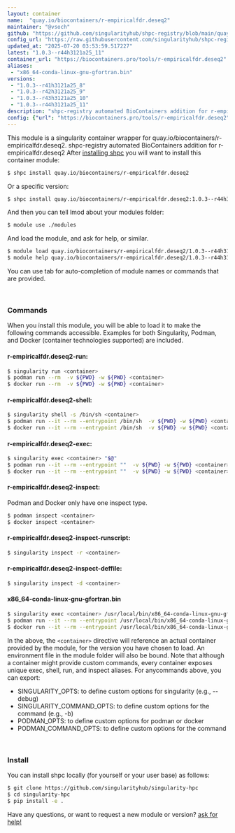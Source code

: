 ```yaml
---
layout: container
name:  "quay.io/biocontainers/r-empiricalfdr.deseq2"
maintainer: "@vsoch"
github: "https://github.com/singularityhub/shpc-registry/blob/main/quay.io/biocontainers/r-empiricalfdr.deseq2/container.yaml"
config_url: "https://raw.githubusercontent.com/singularityhub/shpc-registry/main/quay.io/biocontainers/r-empiricalfdr.deseq2/container.yaml"
updated_at: "2025-07-20 03:53:59.517227"
latest: "1.0.3--r44h3121a25_11"
container_url: "https://biocontainers.pro/tools/r-empiricalfdr.deseq2"
aliases:
 - "x86_64-conda-linux-gnu-gfortran.bin"
versions:
 - "1.0.3--r41h3121a25_8"
 - "1.0.3--r42h3121a25_9"
 - "1.0.3--r43h3121a25_10"
 - "1.0.3--r44h3121a25_11"
description: "shpc-registry automated BioContainers addition for r-empiricalfdr.deseq2"
config: {"url": "https://biocontainers.pro/tools/r-empiricalfdr.deseq2", "maintainer": "@vsoch", "description": "shpc-registry automated BioContainers addition for r-empiricalfdr.deseq2", "latest": {"1.0.3--r44h3121a25_11": "sha256:bb1d4d699ea5126ba077d310c2ff8aa931b0f4ce0941e943ca32ba377e3969d7"}, "tags": {"1.0.3--r41h3121a25_8": "sha256:fceeedc1f2d94f63e5f1a9a12a03ed0ca5c3e3875c25060716b8d2b61dd9fadc", "1.0.3--r42h3121a25_9": "sha256:f366efd35a62738a2b6168e17b2975c96fdd49ca565f25d65cc9c3fca5ea6eee", "1.0.3--r43h3121a25_10": "sha256:b523e5344095bc8f7d28e9915febd8a40f83931b9eb1d2e4a789a3ca280b445f", "1.0.3--r44h3121a25_11": "sha256:bb1d4d699ea5126ba077d310c2ff8aa931b0f4ce0941e943ca32ba377e3969d7"}, "docker": "quay.io/biocontainers/r-empiricalfdr.deseq2", "aliases": {"x86_64-conda-linux-gnu-gfortran.bin": "/usr/local/bin/x86_64-conda-linux-gnu-gfortran.bin"}}
---
```


This module is a singularity container wrapper for quay.io/biocontainers/r-empiricalfdr.deseq2.
shpc-registry automated BioContainers addition for r-empiricalfdr.deseq2
After [installing shpc](#install) you will want to install this container module:


```bash
$ shpc install quay.io/biocontainers/r-empiricalfdr.deseq2
```

Or a specific version:

```bash
$ shpc install quay.io/biocontainers/r-empiricalfdr.deseq2:1.0.3--r44h3121a25_11
```

And then you can tell lmod about your modules folder:

```bash
$ module use ./modules
```

And load the module, and ask for help, or similar.

```bash
$ module load quay.io/biocontainers/r-empiricalfdr.deseq2/1.0.3--r44h3121a25_11
$ module help quay.io/biocontainers/r-empiricalfdr.deseq2/1.0.3--r44h3121a25_11
```

You can use tab for auto-completion of module names or commands that are provided.

<br>

### Commands

When you install this module, you will be able to load it to make the following commands accessible.
Examples for both Singularity, Podman, and Docker (container technologies supported) are included.

#### r-empiricalfdr.deseq2-run:

```bash
$ singularity run <container>
$ podman run --rm  -v ${PWD} -w ${PWD} <container>
$ docker run --rm  -v ${PWD} -w ${PWD} <container>
```

#### r-empiricalfdr.deseq2-shell:

```bash
$ singularity shell -s /bin/sh <container>
$ podman run --it --rm --entrypoint /bin/sh  -v ${PWD} -w ${PWD} <container>
$ docker run --it --rm --entrypoint /bin/sh  -v ${PWD} -w ${PWD} <container>
```

#### r-empiricalfdr.deseq2-exec:

```bash
$ singularity exec <container> "$@"
$ podman run --it --rm --entrypoint ""  -v ${PWD} -w ${PWD} <container> "$@"
$ docker run --it --rm --entrypoint ""  -v ${PWD} -w ${PWD} <container> "$@"
```

#### r-empiricalfdr.deseq2-inspect:

Podman and Docker only have one inspect type.

```bash
$ podman inspect <container>
$ docker inspect <container>
```

#### r-empiricalfdr.deseq2-inspect-runscript:

```bash
$ singularity inspect -r <container>
```

#### r-empiricalfdr.deseq2-inspect-deffile:

```bash
$ singularity inspect -d <container>
```


#### x86_64-conda-linux-gnu-gfortran.bin

```bash
$ singularity exec <container> /usr/local/bin/x86_64-conda-linux-gnu-gfortran.bin
$ podman run --it --rm --entrypoint /usr/local/bin/x86_64-conda-linux-gnu-gfortran.bin   -v ${PWD} -w ${PWD} <container> -c " $@"
$ docker run --it --rm --entrypoint /usr/local/bin/x86_64-conda-linux-gnu-gfortran.bin   -v ${PWD} -w ${PWD} <container> -c " $@"
```



In the above, the `<container>` directive will reference an actual container provided
by the module, for the version you have chosen to load. An environment file in the
module folder will also be bound. Note that although a container
might provide custom commands, every container exposes unique exec, shell, run, and
inspect aliases. For anycommands above, you can export:

 - SINGULARITY_OPTS: to define custom options for singularity (e.g., --debug)
 - SINGULARITY_COMMAND_OPTS: to define custom options for the command (e.g., -b)
 - PODMAN_OPTS: to define custom options for podman or docker
 - PODMAN_COMMAND_OPTS: to define custom options for the command

<br>

### Install

You can install shpc locally (for yourself or your user base) as follows:

```bash
$ git clone https://github.com/singularityhub/singularity-hpc
$ cd singularity-hpc
$ pip install -e .
```

Have any questions, or want to request a new module or version? [ask for help!](https://github.com/singularityhub/singularity-hpc/issues)